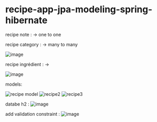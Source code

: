 # recipe-app-jpa-modeling-spring-hibernate

recipe note : -> one to one 

recipe category : -> many to many

![image](https://user-images.githubusercontent.com/36199753/132381389-cd7207b8-e434-44c4-b092-94df59fa7375.png)


recipe ingrédient : ->


![image](https://user-images.githubusercontent.com/36199753/132381189-1408693b-47f6-47e3-a28d-ddfda65bba9d.png)

models:

![recipe model](https://user-images.githubusercontent.com/36199753/132380675-79c55c6e-0974-4a53-b20b-ba718b51e598.PNG)
![recipe2](https://user-images.githubusercontent.com/36199753/132380682-9fde1ebc-919a-4e52-a479-74a36a40877f.PNG)
![recipe3](https://user-images.githubusercontent.com/36199753/132380665-6ad955ad-4414-4cae-a534-fdc9527dfbe9.PNG)

databe h2 : 
![image](https://user-images.githubusercontent.com/36199753/132380770-2c9413e1-c9fb-4f7b-899e-be745d2e98d8.png)


add validation constraint : 
![image](https://user-images.githubusercontent.com/36199753/133071152-9bafd793-dd96-42fa-a130-6692303131bd.png)


